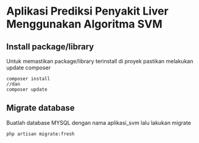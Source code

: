 # Aplikasi Prediksi Penyakit Liver Menggunakan Algoritma SVM

## Install package/library
Untuk memastikan package/library terinstall di proyek pastikan melakukan update composer

```
composer install
//dan
composer update

```

## Migrate database
Buatlah database MYSQL dengan nama aplikasi_svm
lalu lakukan migrate
``` 
php artisan migrate:fresh

````
